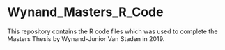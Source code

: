 # Wynand_Masters_R_Code
This repository contains the R code files which was used to complete the Masters Thesis by Wynand-Junior Van Staden in 2019.
